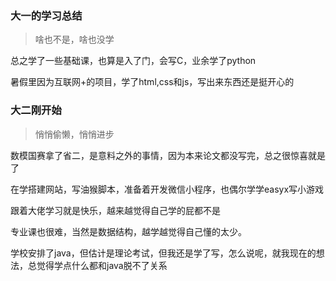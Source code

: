 
### 大一的学习总结
>啥也不是，啥也没学

总之学了一些基础课，也算是入了门，会写C，业余学了python

暑假里因为互联网+的项目，学了html,css和js，写出来东西还是挺开心的

### 大二刚开始
>悄悄偷懒，悄悄进步

数模国赛拿了省二，是意料之外的事情，因为本来论文都没写完，总之很惊喜就是了

在学搭建网站，写油猴脚本，准备着开发微信小程序，也偶尔学学easyx写小游戏

跟着大佬学习就是快乐，越来越觉得自己学的屁都不是

专业课也很难，当然是数据结构，越学越觉得自己懂的太少。

学校安排了java，但估计是理论考试，但我还是学了写，怎么说呢，就我现在的想法，总觉得学点什么都和java脱不了关系

